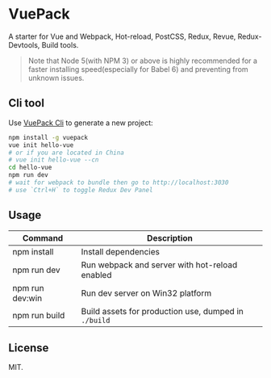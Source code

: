 # VuePack

A starter for Vue and Webpack, Hot-reload, PostCSS, Redux, Revue, Redux-Devtools, Build tools.

>Note that Node 5(with NPM 3) or above is highly recommended for a faster installing speed(especially for Babel 6) and preventing from unknown issues.

## Cli tool

Use [VuePack Cli](https://github.com/egoist/vuepack-cli) to generate a new project:

```bash
npm install -g vuepack
vue init hello-vue
# or if you are located in China
# vue init hello-vue --cn
cd hello-vue
npm run dev
# wait for webpack to bundle then go to http://localhost:3030
# use `Ctrl+H` to toggle Redux Dev Panel
```

## Usage

|Command|Description|
|---|---|
|npm install|Install dependencies|
|npm run dev|Run webpack and server with hot-reload enabled|
|npm run dev:win|Run dev server on Win32 platform|
|npm run build|Build assets for production use, dumped in `./build`|

## License

MIT.
